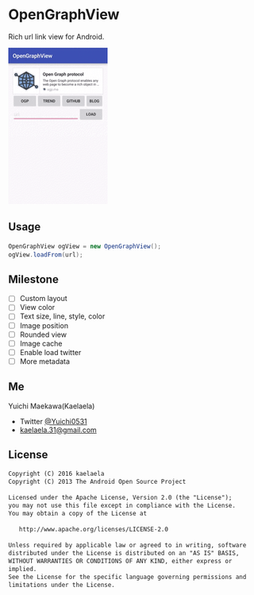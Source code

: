 OpenGraphView
===

Rich url link view for Android.

![default](art/ogview.gif)

## Usage

```java
OpenGraphView ogView = new OpenGraphView();
ogView.loadFrom(url);
```

## Milestone

- [ ] Custom layout
 - [ ] View color
 - [ ] Text size, line, style, color
 - [ ] Image position
 - [ ] Rounded view
- [ ] Image cache
- [ ] Enable load twitter
- [ ] More metadata

## Me

Yuichi Maekawa(Kaelaela)
* Twitter [@Yuichi0531](https://twitter.com/Yuichi0531)
* kaelaela.31@gmail.com

License
-------
    Copyright (C) 2016 kaelaela
    Copyright (C) 2013 The Android Open Source Project

    Licensed under the Apache License, Version 2.0 (the "License");
    you may not use this file except in compliance with the License.
    You may obtain a copy of the License at

       http://www.apache.org/licenses/LICENSE-2.0

    Unless required by applicable law or agreed to in writing, software
    distributed under the License is distributed on an "AS IS" BASIS,
    WITHOUT WARRANTIES OR CONDITIONS OF ANY KIND, either express or implied.
    See the License for the specific language governing permissions and
    limitations under the License.
